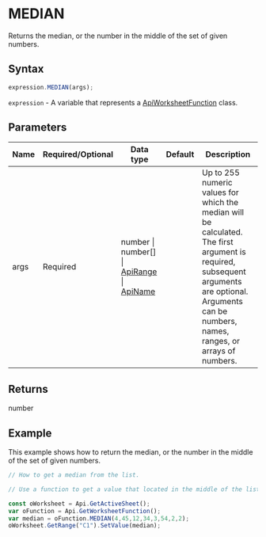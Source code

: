 # MEDIAN

Returns the median, or the number in the middle of the set of given numbers.

## Syntax

```javascript
expression.MEDIAN(args);
```

`expression` - A variable that represents a [ApiWorksheetFunction](../ApiWorksheetFunction.md) class.

## Parameters

| **Name** | **Required/Optional** | **Data type** | **Default** | **Description** |
| ------------- | ------------- | ------------- | ------------- | ------------- |
| args | Required | number \| number[] \| [ApiRange](../../ApiRange/ApiRange.md) \| [ApiName](../../ApiName/ApiName.md) |  | Up to 255 numeric values for which the median will be calculated. The first argument is required, subsequent arguments are optional. Arguments can be numbers, names, ranges, or arrays of numbers. |

## Returns

number

## Example

This example shows how to return the median, or the number in the middle of the set of given numbers.

```javascript editor-xlsx
// How to get a median from the list.

// Use a function to get a value that located in the middle of the list.

const oWorksheet = Api.GetActiveSheet();
var oFunction = Api.GetWorksheetFunction();
var median = oFunction.MEDIAN(4,45,12,34,3,54,2,2);
oWorksheet.GetRange("C1").SetValue(median);



```
